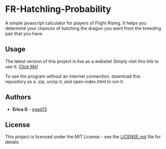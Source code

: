 # FR-Hatchling-Probability

A simple javascript calculator for players of Flight Rising. It helps you determine your chances of hatching the dragon you want from the breeding pair that you have.

## Usage

The latest version of this project is live as a website! Simply visit this link to use it: [Click Me!](https://egad13.github.io/FR-Breeding-Probability-Calc/)

To use the program without an internet connection, download this repository as a .zip, unzip it, and open index.html to run it.

## Authors

* **Erica G** - [egad13](https://github.com/egad13)

## License

This project is licensed under the MIT License - see the [LICENSE.md](LICENSE.md) file for details
